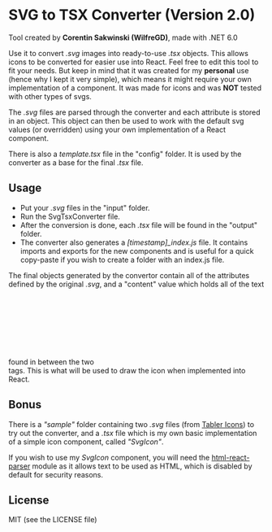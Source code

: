 # SVG to TSX Converter (Version 2.0)
Tool created by **Corentin Sakwinski (WilfreGD)**, made with .NET 6.0

Use it to convert *.svg* images into ready-to-use *.tsx* objects. This allows icons to be converted for easier use into React. Feel free to edit this tool to fit your needs. But keep in mind that it was created for my **personal** use (hence why I kept it very simple), which means it might require your own implementation of a component. It was made for icons and was **NOT** tested with other types of svgs.

The *.svg* files are parsed through the converter and each attribute is stored in an object. This object can then be used to work with the default svg values (or overridden) using your own implementation of a React component.

There is also a *template.tsx* file in the "config" folder. It is used by the converter as a base for the final *.tsx* file.

## Usage

- Put your *.svg* files in the "input" folder.
- Run the SvgTsxConverter file.
- After the conversion is done, each *.tsx* file will be found in the "output" folder.
- The converter also generates a *[timestamp]_index.js* file. It contains imports and exports for the new components and is useful for a quick copy-paste if you wish to create a folder with an index.js file.

The final objects generated by the convertor contain all of the attributes defined by the original *.svg*, and a "content" value which holds all of the text found in between the two *<svg>* tags. This is what will be used to draw the icon when implemented into React.

## Bonus
There is a *"sample"* folder containing two *.svg* files (from [Tabler Icons](https://tabler-icons.io/)) to try out the converter, and a *.tsx* file which is my own basic implementation of a simple icon component, called *"SvgIcon"*. 

If you wish to use my *SvgIcon* component, you will need the [html-react-parser](https://www.npmjs.com/package/html-react-parser) module as it allows text to be used as HTML, which is disabled by default for security reasons.

## License

MIT (see the LICENSE file)